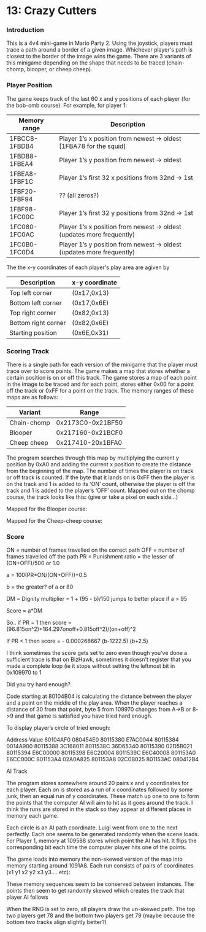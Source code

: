 # 13: Crazy Cutters

### Introduction

This is a 4v4 mini-game in Mario Party 2. Using the joystick, players must trace a path around a border of a given image. Whichever player's path is closest to the border of the image wins the game. There are 3 variants of this minigame depending on the shape that needs to be traced (chain-chomp, blooper, or cheep cheep).

### Player Position

The game keeps track of the last 60 x and y positions of each player (for the bob-omb course). For example, for player 1:

|Memory range|Description|
|------------|-----------|
1FBCC8-1FBDB4| Player 1’s x position from newest -> oldest [1FBA78 for the squid]
1FBDB8-1FBEA4| Player 1’s y position from newest -> oldest
1FBEA8-1FBF1C| Player 1’s first 32 x positions from 32nd -> 1st
1FBF20-1FBF94| ?? (all zeros?)
1FBF98-1FC00C| Player 1’s first 32 y positions from 32nd -> 1st
1FC080-1FC0AC| Player 1’s x position from newest -> oldest (updates more frequently)
1FC0B0-1FC0D4| Player 1’s y position from newest -> oldest (updates more frequently)

The the x-y coordinates of each player's play area are agiven by

|Description|x-y coordinate|
|-|-|
|Top left corner| (0x17,0x13)|
|Bottom left corner| (0x17,0x6E)|
|Top right corner| (0x82,0x13)|
|Bottom right corner| (0x82,0x6E)|
|Starting position| (0x6E,0x31)|

### Scoring Track
There is a single path for each version of the minigame that the player must trace over to score points. The game makes a map that stores whether a certain position is on or off this track. The game stores a map of each point in the image to be traced and for each point, stores either 0x00 for a point off the track or 0xFF for a point on the track. The memory ranges of these maps are as follows:

|Variant|Range|
|-|-|
Chain-chomp|0x2173C0-0x21BF50
Blooper|0x217160-0x21BCF0
Cheep cheep|0x217410-20x1BFA0

The program searches through this map by multiplying the current y position by 0xA0 and adding the current x position to create the distance from the beginning of the map. The number of times the player is on track or off track is counted. If the byte that it lands on is 0xFF then the player is on the track and 1 is added to its ‘ON’ count, otherwise the player is off the track and 1 is added to the player’s ‘OFF’ count. Mapped out on the chomp course, the track looks like this: (give or take a pixel on each side…)


Mapped for the Blooper course:


Mapped for the Cheep-cheep course:

### Score

ON = number of frames travelled on the correct path
OFF = number of frames travelled off the path
PR = Punishment ratio = the lesser of    (ON+OFF)/500      or  1.0

a = 100(PR*ON/(ON+OFF))+0.5

b = the greater? of a or 80

DM  = Dignity multiplier = 1 + (95 - b)/150             jumps to better place if a > 95

Score = a*DM 

So.. if PR = 1 then score = (96.815on^2)+164.297*on*off+0.815off^2)/(on+off)^2

If PR < 1 then score = - 0.000266667 (b-1222.5) (b+2.5)

I think sometimes the score gets set to zero even though you’ve done a sufficient trace is that on BizHawk, sometimes it doesn’t register that you made a complete loop (ie it stops without setting the leftmost bit in 0x109970 to 1


Did you try hard enough?

Code starting at 80104B04 is calculating the distance between the player and a point on the middle of the play area. When the player reaches a distance of 30 from that point, byte 5 from 109970 changes from A->B or 8->9 and that game is satisfied you have tried hard enough.



To display player’s circle of tried enough:

Address	Value
80104AF0	080454E0
80115380	E7AC0044
80115384	0014A900
80115388	3C168011
8011538C	36D65340
80115390	02D5B021
80115394	E6C00000
80115398	E6C20004
8011539C	E6C40008
801153A0	E6CC000C
801153A4	02A0A825
801153A8	02C0B025
801153AC	080412B4

AI Track

The program stores somewhere around 20 pairs x and y coordinates for each player. Each on is stored as a run of x coordinates followed by some junk, then an equal run of y coordinates. These match up one to one to form the points that the computer AI will aim to hit as it goes around the track. I think the runs are stored in the stack so they appear at different places in memory each game.

Each circle is an AI path coordinate. Luigi went from one to the next perfectly. Each one seems to be generated randomly when the scene loads. For Player 1, memory at 109588 stores which point the AI has hit. It flips the corresponding bit each time the computer player hits one of the points.



The game loads into memory the non-skewed version of the map into memory starting around 1091A8. Each run consists of pairs of coordinates (x1 y1 x2 y2 x3 y3…. etc):


These memory sequences seem to be conserved between instances. The points then seem to get randomly skewed which creates the track that player AI follows

When the RNG is set to zero, all players draw the un-skewed path. The top two players get 78 and the bottom two players get 79 (maybe because the bottom two tracks align slightly better?)



